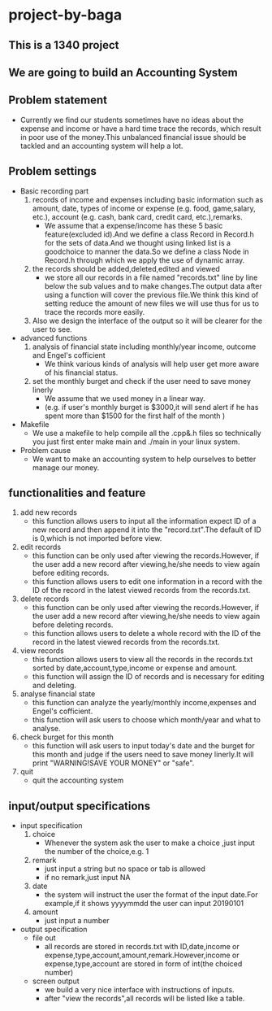 # project-by-baga
## This is a 1340 project
## We are going to build an Accounting System
## Problem statement
- Currently we find our students sometimes have no ideas about the expense and income or have a hard time trace the records, which result in poor use of the money.This unbalanced financial issue should be tackled and an accounting system will help a lot.          
## Problem settings
- Basic recording part
  1. records of income and expenses including basic information such as  amount, date, types of income or expense (e.g. food, game,salary, etc.), account (e.g. cash, bank card, credit card, etc.),remarks.
     - We assume that a expense/income has these 5 basic feature(excluded id).And we define a class Record in Record.h for the sets of data.And we thought using linked list is a goodchoice to manner the data.So we define a class Node in Record.h through which we apply the use  of dynamic array.
   2. the records should be added,deleted,edited and viewed
      - we store all our records in a file named "records.txt" line by line below the sub values and to make changes.The output data after using a function will cover the previous file.We think this kind of setting reduce the amount of new files we will use thus for us to trace the records more easily.
   3. Also we design the interface of the output so it will be clearer for the user to see.
- advanced functions
  1. analysis of financial state including monthly/year income, outcome and Engel's cofficient
     - We think various kinds of analysis will help user get more aware of his financial status.
  2. set the monthly burget and check if the user need to save money linerly
     - We assume that we used money in a linear way.
     - (e.g. if user's monthly burget is $3000,it will send alert if he has spent more than $1500 for the first half of the month )
- Makefile
     - We use a makefile to help compile all the .cpp&.h files so technically you just first enter make main and ./main in your linux system.
- Problem cause
     - We want to make an accounting system to help ourselves to better manage our money.     

## functionalities and feature
1. add new records
   - this function allows users to input all the information expect ID of a new record and then append it into the "record.txt".The default of ID is 0,which is not imported before view.
2. edit records
   - this function can be only used after viewing the records.However, if the user add a new record after viewing,he/she needs to view again before editing records.
   - this function allows users to edit one information in a record with the ID of the record in the latest viewed records from the records.txt.
3. delete records 
   - this function can be only used after viewing the records.However, if the user add a new record after viewing,he/she needs to view again before deleting records.
   - this function allows users to delete a whole record with the ID of the record in the latest viewed records from the records.txt.
4. view records
   - this function allows users to view all the records in the records.txt sorted by date,account,type,income or expense and amount.
   - this function will assign the ID of records and is necessary for editing and deleting.
5. analyse financial state
   - this function can analyze the yearly/monthly income,expenses and Engel's cofficient.
   - this function will ask users to choose which month/year and what to analyse.
6. check burget for this month
   - this function will ask users to input today's date and the burget for this month and judge if the users need to save money linerly.It will print "WARNING!SAVE YOUR MONEY" or "safe".
0. quit
   - quit the accounting system

## input/output specifications
- input specification
  1. choice
     - Whenever the system ask the user to make a choice ,just input the number of the choice,e.g. 1
  2. remark 
     - just input a string but no space or tab is allowed
     - if no remark,just input NA
  3. date
     - the system will instruct the user the format of the input date.For example,if it shows yyyymmdd the user can input 20190101
  4. amount
     - just input a number
- output specification
  - file out
    - all records are stored in records.txt with ID,date,income or expense,type,account,amount,remark.However,income or expense,type,account are stored in form of int(the choiced number)
  - screen output
    - we build a very nice interface with instructions of inputs.
    - after "view the records",all records will be listed like a table.


